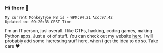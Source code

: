 ### Hi there 👋
<!-- PB START -->
```
My current MonkeyType PB is - WPM:94.21 Acc:97.42
Updated on: 09:20:36 CEST Time
```
<!-- PB END -->
I'm an IT person, just overall. I like CTFs, hacking, coding games, making Python apps. Just a lot of stuff.
You can check out my website [here](https://skill3472.github.io/).
I will probably add some interesting stuff here, when I get the idea to do so. Take care ❤️
